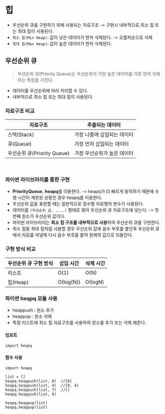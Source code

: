 # 힙
* 우선순위 큐를 구현하기 위해 사용되는 자료구조 -> 구현시 내부적으로 최소 힙 또는 최대 힙이 사용된다. 
* `최소 힙(Min Heap)`: 값이 낮은 데이터가 먼저 삭제된다. -> 오름차순으로 삭제
* `최대 힙(Max Heap)`: 값이 높은 데이터가 먼저 삭제된다. 

## 우선순위 큐
> 우선순위 큐(Priority Queue)는 우선순위가 가장 높은 데이터를 가장 먼저 삭제하는 특징을 가진다.
* 데이터를 우선순위에 따라 처리할 수 있다.
* 내부적으로 최소 힙 또는 최대 힙이 사용된다. 

### 자료구조 비교
|자료구조|추출되는 데이터|
|---|---|
|스택(Stack)|가장 나중에 삽입되는 데이터|
|큐(Queue)|가장 먼저 삽입되는 데이터|
|우선순위 큐(Priority Queue)|가장 우선순위가 높은 데이터|

<br>

### 파이썬 라이브러리를 통한 구현
* **PriorityQueue**, **heapq**를 이용한다. -> heapq가 더 빠르게 동작하기 때문에 수행 시간이 제한된 상황인 경우 heapq를 이용한다.
* 우선순위 값을 표현할 때는 일반적으로 정수형 자료형의 변수가 사용된다. 
* 데이터를 `(우선순위 값, ,...)` 형태로 묶어 우선순위 큐 자료구조에 넣는다. -> 첫번째 원소가 우선순위 값이다.
* 파이썬 라이브러리는 **최소 힙 구조를 내부적으로 사용**하여 우선순위 큐를 구현한다. 
* 최소 힙을 최대 힙처럼 사용할 경우 우선순위 값에 음수 부호를 붙인후 우선순위 큐에서 자료를 꺼낼때 다시 음수 부호를 붙여 원래의 값으로 되돌린다.

### 구현 방식 비교
|우선순위 큐 구현 방식|삽입 시간|삭제 시간|
|---|---|---|
|리스트|O(1)|O(N)|
|힙(Heap)|O(log(N))|O(logN)|

### 파이썬 heqpq 모듈 사용

* heappush : 원소 추가
* heappop : 원소 삭제
* 특정 리스트에 최소 힙 자료구조를 사용하여 원소를 추가 또는 삭제 해준다. 

#### 임포트
~~~
import heapq
~~~

#### 함수 사용
~~~
import heapq

list = []
heapq.heappush(list, 0)  //[0]
heapq.heappush(list, 4)  //[0, 4]
heapq.heappush(list, 7)  //[]
heapq.heappush(list, 9)

heapq.heappop(list)
heapq.heappop(list)

~~~



